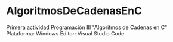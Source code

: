 # AlgoritmosDeCadenasEnC
Primera actividad Programación III "Algoritmos de Cadenas en C"
Plataforma: Windows
Editor: Visual Studio Code
